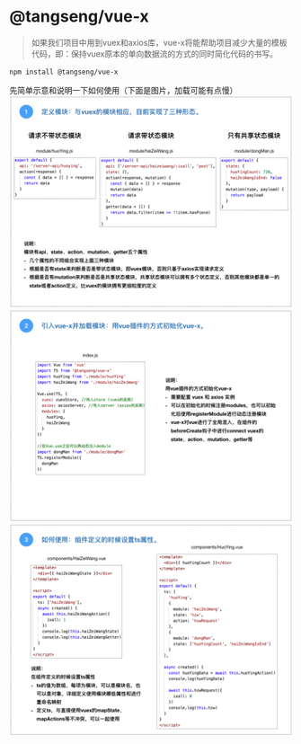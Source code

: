 # @tangseng/vue-x

> 如果我们项目中用到vuex和axios库，vue-x将能帮助项目减少大量的模板代码，即：保持vuex原本的单向数据流的方式的同时简化代码的书写。

``` sh
npm install @tangseng/vue-x
```

先简单示意和说明一下如何使用（下面是图片，加载可能有点慢）
![001](https://raw.githubusercontent.com/tangseng/vue-x/master/doc/vue-x.001.png)
![002](https://raw.githubusercontent.com/tangseng/vue-x/master/doc/vue-x.002.png)
![003](https://raw.githubusercontent.com/tangseng/vue-x/master/doc/vue-x.003.png)
